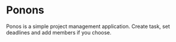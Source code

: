 # Ponons
Ponos is a simple project management application. Create task, set deadlines and add members if you choose.
